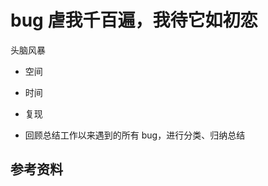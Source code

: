 # bug 虐我千百遍，我待它如初恋

<!-- 一页纸 ppt，组织 -->

头脑风暴
- 空间
- 时间

- 复现
- 回顾总结工作以来遇到的所有 bug，进行分类、归纳总结

## 参考资料